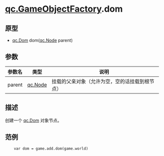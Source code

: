 # [qc.GameObjectFactory](GameObjectFactory.md).dom

## 原型
* [qc.Dom](CDom.md) dom([qc.Node](CNode.md) parent)

## 参数
| 参数名 | 类型 | 说明 |
| ----------- | ----------- | ----------- |
| parent | [qc.Node](CNode.md) | 挂载的父亲对象（允许为空，空的话挂载到根节点） |

## 描述
创建一个 [qc.Dom](CDom.md) 对象节点。

## 范例
````
    var dom = game.add.dom(game.world)
````
